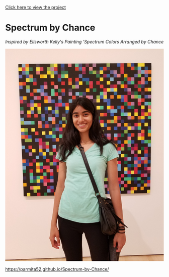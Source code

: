 [Click here to view the project](https://parmita52.github.io/Spectrum-by-Chance/)
# Spectrum by Chance
*Inspired by Ellsworth Kelly's Painting 'Spectrum Colors Arranged by Chance*

![Painting at MOMA](https://github.com/parmita52/Spectrum-by-Chance/blob/master/MOMA_trip.jpg)

https://parmita52.github.io/Spectrum-by-Chance/

